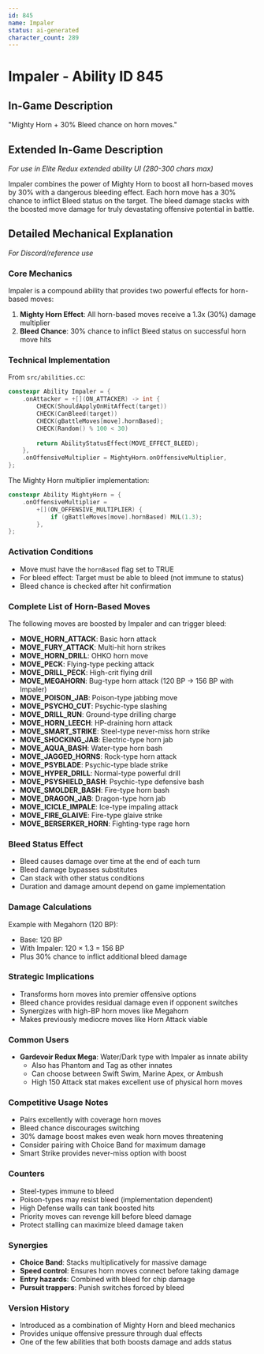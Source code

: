 ```yaml
---
id: 845
name: Impaler
status: ai-generated
character_count: 289
---
```


# Impaler - Ability ID 845

## In-Game Description
"Mighty Horn + 30% Bleed chance on horn moves."

## Extended In-Game Description
*For use in Elite Redux extended ability UI (280-300 chars max)*

Impaler combines the power of Mighty Horn to boost all horn-based moves by 30% with a dangerous bleeding effect. Each horn move has a 30% chance to inflict Bleed status on the target. The bleed damage stacks with the boosted move damage for truly devastating offensive potential in battle.

## Detailed Mechanical Explanation
*For Discord/reference use*

### Core Mechanics
Impaler is a compound ability that provides two powerful effects for horn-based moves:

1. **Mighty Horn Effect**: All horn-based moves receive a 1.3x (30%) damage multiplier
2. **Bleed Chance**: 30% chance to inflict Bleed status on successful horn move hits

### Technical Implementation
From `src/abilities.cc`:
```cpp
constexpr Ability Impaler = {
    .onAttacker = +[](ON_ATTACKER) -> int {
        CHECK(ShouldApplyOnHitAffect(target))
        CHECK(CanBleed(target))
        CHECK(gBattleMoves[move].hornBased);
        CHECK(Random() % 100 < 30)
        
        return AbilityStatusEffect(MOVE_EFFECT_BLEED);
    },
    .onOffensiveMultiplier = MightyHorn.onOffensiveMultiplier,
};
```

The Mighty Horn multiplier implementation:
```cpp
constexpr Ability MightyHorn = {
    .onOffensiveMultiplier =
        +[](ON_OFFENSIVE_MULTIPLIER) {
            if (gBattleMoves[move].hornBased) MUL(1.3);
        },
};
```

### Activation Conditions
- Move must have the `hornBased` flag set to TRUE
- For bleed effect: Target must be able to bleed (not immune to status)
- Bleed chance is checked after hit confirmation

### Complete List of Horn-Based Moves
The following moves are boosted by Impaler and can trigger bleed:
- **MOVE_HORN_ATTACK**: Basic horn attack
- **MOVE_FURY_ATTACK**: Multi-hit horn strikes
- **MOVE_HORN_DRILL**: OHKO horn move
- **MOVE_PECK**: Flying-type pecking attack
- **MOVE_DRILL_PECK**: High-crit flying drill
- **MOVE_MEGAHORN**: Bug-type horn attack (120 BP → 156 BP with Impaler)
- **MOVE_POISON_JAB**: Poison-type jabbing move
- **MOVE_PSYCHO_CUT**: Psychic-type slashing
- **MOVE_DRILL_RUN**: Ground-type drilling charge
- **MOVE_HORN_LEECH**: HP-draining horn attack
- **MOVE_SMART_STRIKE**: Steel-type never-miss horn strike
- **MOVE_SHOCKING_JAB**: Electric-type horn jab
- **MOVE_AQUA_BASH**: Water-type horn bash
- **MOVE_JAGGED_HORNS**: Rock-type horn attack
- **MOVE_PSYBLADE**: Psychic-type blade strike
- **MOVE_HYPER_DRILL**: Normal-type powerful drill
- **MOVE_PSYSHIELD_BASH**: Psychic-type defensive bash
- **MOVE_SMOLDER_BASH**: Fire-type horn bash
- **MOVE_DRAGON_JAB**: Dragon-type horn jab
- **MOVE_ICICLE_IMPALE**: Ice-type impaling attack
- **MOVE_FIRE_GLAIVE**: Fire-type glaive strike
- **MOVE_BERSERKER_HORN**: Fighting-type rage horn

### Bleed Status Effect
- Bleed causes damage over time at the end of each turn
- Bleed damage bypasses substitutes
- Can stack with other status conditions
- Duration and damage amount depend on game implementation

### Damage Calculations
Example with Megahorn (120 BP):
- Base: 120 BP
- With Impaler: 120 × 1.3 = 156 BP
- Plus 30% chance to inflict additional bleed damage

### Strategic Implications
- Transforms horn moves into premier offensive options
- Bleed chance provides residual damage even if opponent switches
- Synergizes with high-BP horn moves like Megahorn
- Makes previously mediocre moves like Horn Attack viable

### Common Users
- **Gardevoir Redux Mega**: Water/Dark type with Impaler as innate ability
  - Also has Phantom and Tag as other innates
  - Can choose between Swift Swim, Marine Apex, or Ambush
  - High 150 Attack stat makes excellent use of physical horn moves

### Competitive Usage Notes
- Pairs excellently with coverage horn moves
- Bleed chance discourages switching
- 30% damage boost makes even weak horn moves threatening
- Consider pairing with Choice Band for maximum damage
- Smart Strike provides never-miss option with boost

### Counters
- Steel-types immune to bleed
- Poison-types may resist bleed (implementation dependent)
- High Defense walls can tank boosted hits
- Priority moves can revenge kill before bleed damage
- Protect stalling can maximize bleed damage taken

### Synergies
- **Choice Band**: Stacks multiplicatively for massive damage
- **Speed control**: Ensures horn moves connect before taking damage
- **Entry hazards**: Combined with bleed for chip damage
- **Pursuit trappers**: Punish switches forced by bleed

### Version History
- Introduced as a combination of Mighty Horn and bleed mechanics
- Provides unique offensive pressure through dual effects
- One of the few abilities that both boosts damage and adds status